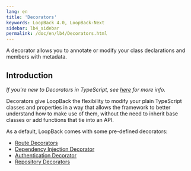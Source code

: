```yaml
---
lang: en
title: 'Decorators'
keywords: LoopBack 4.0, LoopBack-Next
sidebar: lb4_sidebar
permalink: /doc/en/lb4/Decorators.html
---
```


A decorator allows you to annotate or modify your class declarations and members
with metadata.

## Introduction

_If you're new to Decorators in TypeScript, see
[here](https://www.typescriptlang.org/docs/handbook/decorators.html) for more
info._

Decorators give LoopBack the flexibility to modify your plain TypeScript classes
and properties in a way that allows the framework to better understand how to
make use of them, without the need to inherit base classes or add functions that
tie into an API.

As a default, LoopBack comes with some pre-defined decorators:

- [Route Decorators](Decorators_route.md)
- [Dependency Injection Decorator](Decorators_inject.md)
- [Authentication Decorator](Decorators_authenticate.md)
- [Repository Decorators](Decorators_repository.md)
